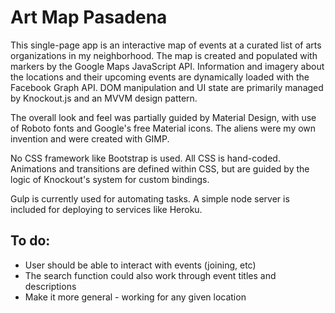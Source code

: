 # Art Map Pasadena

This single-page app is an interactive map of events at a curated list of arts organizations in my neighborhood. The map is created and populated with markers by the Google Maps JavaScript API. Information and imagery about the locations and their upcoming events are dynamically loaded with the Facebook Graph API. DOM manipulation and UI state are primarily managed by Knockout.js and an MVVM design pattern.

The overall look and feel was partially guided by Material Design, with use of Roboto fonts and Google's free Material icons. The aliens were my own invention and were created with GIMP.

No CSS framework like Bootstrap is used. All CSS is hand-coded. Animations and transitions are defined within CSS, but are guided by the logic of Knockout's system for custom bindings.

Gulp is currently used for automating tasks. A simple node server is included for deploying to services like Heroku.

## To do:
* User should be able to interact with events (joining, etc)
* The search function could also work through event titles and descriptions
* Make it more general - working for any given location
